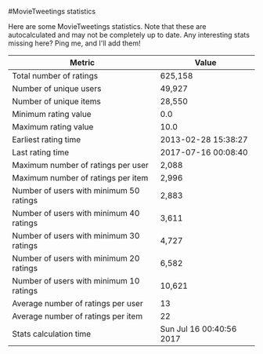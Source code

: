 #MovieTweetings statistics

Here are some MovieTweetings statistics. Note that these are autocalculated and may not be completely up to date. Any interesting stats missing here? Ping me, and I'll add them!

Metric | Value
--- | ---
Total number of ratings                 | 625,158
Number of unique users                  | 49,927
Number of unique items                  | 28,550
Minimum rating value                    | 0.0
Maximum rating value                    | 10.0
Earliest rating time                    | 2013-02-28 15:38:27
Last rating time                        | 2017-07-16 00:08:40
Maximum number of ratings per user      | 2,088
Maximum number of ratings per item      | 2,996
Number of users with minimum 50 ratings | 2,883
Number of users with minimum 40 ratings | 3,611
Number of users with minimum 30 ratings | 4,727
Number of users with minimum 20 ratings | 6,582
Number of users with minimum 10 ratings | 10,621
Average number of ratings per user      | 13
Average number of ratings per item      | 22
Stats calculation time                  | Sun Jul 16 00:40:56 2017

